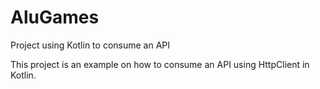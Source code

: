 # AluGames
Project using Kotlin to consume an API

This project is an example on how to consume an API using HttpClient in Kotlin.